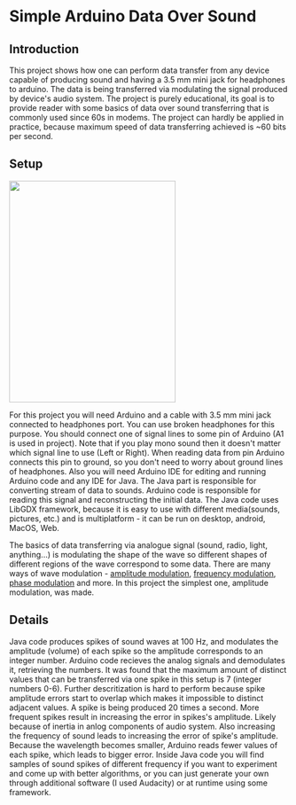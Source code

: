 # Simple Arduino Data Over Sound
## Introduction
  This project shows how one can perform data transfer from any device capable of producing sound and having a 3.5 mm mini jack for headphones to arduino. 
The data is being transferred via modulating the signal produced by device's audio system. The project is purely educational, its goal is to provide reader 
with some basics of data over sound transferring that is commonly used since 60s in modems. The project can hardly be applied in practice, 
because maximum speed of data transferring achieved is ~60 bits per second.

## Setup

<img src="https://user-images.githubusercontent.com/66104180/209701223-4b9deaf5-bf26-456b-a9e2-286be31ba553.jpg" width="300" height="400" />

For this project you will need Arduino and a cable with 3.5 mm mini jack connected to headphones port. You can use broken headphones for this purpose. 
You should connect one of signal lines to some pin of Arduino (A1 is used in project). Note that if you play mono sound then it doesn't matter which 
signal line to use (Left or Right). When reading data from pin Arduino connects this pin to ground, so you don't need to worry about ground lines of headphones.
Also you will need Arduino IDE for editing and running Arduino code and any IDE for Java. The Java part is responsible for converting stream of data to sounds. Arduino
code is responsible for reading this signal and reconstructing the initial data. The Java code uses LibGDX framework, because it is easy to use with 
different media(sounds, pictures, etc.) and is multiplatform - it can be run on desktop, android, MacOS, Web. 

The basics of data transferring via analogue signal (sound, radio, light, anything...) is modulating the shape of the wave so different shapes of different regions of
the wave correspond to some data. There are many ways of wave modulation - [amplitude modulation](https://en.wikipedia.org/wiki/Amplitude_modulation), 
[frequency modulation](https://en.wikipedia.org/wiki/Frequency_modulation), [phase modulation](https://en.wikipedia.org/wiki/Phase_modulation) and more. In this project
the simplest one, amplitude modulation, was made.

## Details

Java code produces spikes of sound waves at 100 Hz, and modulates the amplitude (volume) of each spike so the amplitude corresponds to an integer number.
Arduino code recieves the analog signals and demodulates it, retrieving the numbers. It was found that the maximum amount of distinct values that can be transferred via
one spike in this setup is 7 (integer numbers 0-6). Further descritization is hard to perform because spike amplitude errors start to overlap which makes it impossible to
distinct adjacent values. A spike is being produced 20 times a second. More frequent spikes result in increasing the error in spikes's amplitude. Likely because of inertia 
in anlog components of audio system. Also increasing the frequency of sound leads to increasing the error of spike's amplitude. Because the wavelength becomes smaller,
Arduino reads fewer values of each spike, which leads to bigger error. Inside Java code you will find samples of sound spikes of different frequency if you want to experiment and come up with better algorithms, or you can just generate your own through additional software (I used Audacity) or at runtime using some framework. 
